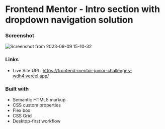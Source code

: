 # Frontend Mentor - Intro section with dropdown navigation solution



### Screenshot

![Screenshot from 2023-09-09 15-10-32](https://github.com/Meetkamal256/frontend-mentor-junior-challenges/assets/104779844/3e6d9386-6516-4d5c-8f45-c4e888565d24)


### Links


- Live Site URL: https://frontend-mentor-junior-challenges-wdh4.vercel.app/


### Built with

- Semantic HTML5 markup
- CSS custom properties
- Flex box
- CSS Grid
- Desktop-first workflow
